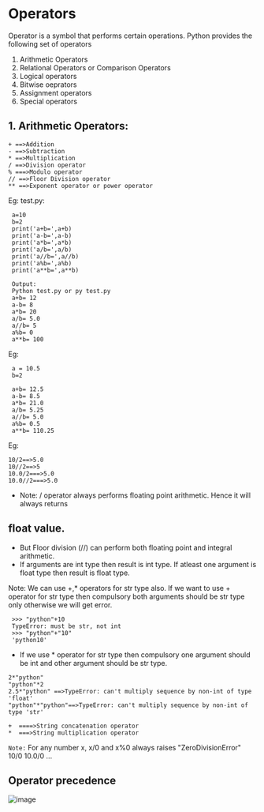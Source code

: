 # Operators

Operator is a symbol that performs certain operations.
Python provides the following set of operators

1. Arithmetic Operators
2. Relational Operators or Comparison Operators
3. Logical operators
4. Bitwise oeprators
5. Assignment operators
6. Special operators


## 1. Arithmetic Operators:
```
+ ==>Addition
- ==>Subtraction
* ==>Multiplication
/ ==>Division operator
% ===>Modulo operator
// ==>Floor Division operator
** ==>Exponent operator or power operator
```
Eg: test.py:

```
 a=10 
 b=2 
 print('a+b=',a+b) 
 print('a-b=',a-b) 
 print('a*b=',a*b) 
 print('a/b=',a/b) 
 print('a//b=',a//b) 
 print('a%b=',a%b) 
 print('a**b=',a**b)

 Output:
 Python test.py or py test.py 
 a+b= 12 
 a-b= 8 
 a*b= 20 
 a/b= 5.0 
 a//b= 5 
 a%b= 0 
 a**b= 100

```

Eg:
```
 a = 10.5 
 b=2 
 
 a+b= 12.5 
 a-b= 8.5 
 a*b= 21.0 
 a/b= 5.25 
 a//b= 5.0 
 a%b= 0.5 
 a**b= 110.25 

 ```
 
Eg:
```
10/2==>5.0
10//2==>5
10.0/2===>5.0
10.0//2===>5.0

```


- Note: / operator always performs floating point arithmetic. Hence it will always returns 
## float value.
- But Floor division (//) can perform both floating point and integral arithmetic. 
- If arguments are int type then result is int type. If atleast one argument is float type then result is float type.

Note:
We can use +,* operators for str type also.
If we want to use + operator for str type then compulsory both arguments should be str 
type only otherwise we will get error.
```
 >>> "python"+10 
 TypeError: must be str, not int 
 >>> "python"+"10" 
 'python10'
 ```

- If we use * operator for str type then compulsory one argument should be int and other argument should be str type.
```
2*"python"
"python"*2
2.5*"python" ==>TypeError: can't multiply sequence by non-int of type 'float'
"python"*"python"==>TypeError: can't multiply sequence by non-int of type 'str'
```
```
+  ====>String concatenation operator
*  ===>String multiplication operator
```

`Note:` For any number x,
x/0 and x%0 always raises "ZeroDivisionError"
10/0
10.0/0
...






## Operator precedence



![image](https://github.com/yaswanthteja/100Days_of_Python/assets/93423367/8920784a-4d80-46b2-be3e-6b2992cc87fa)


